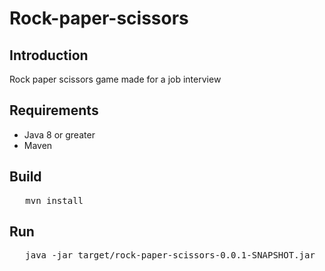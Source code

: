 # Rock-paper-scissors
## Introduction
Rock paper scissors game made for a job interview

## Requirements
* Java 8 or greater
* Maven

## Build
<pre>
   mvn install
</pre>

## Run
<pre>
   java -jar target/rock-paper-scissors-0.0.1-SNAPSHOT.jar
</pre>
